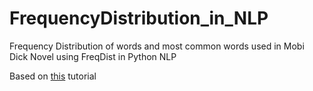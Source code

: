 # FrequencyDistribution_in_NLP
Frequency Distribution of words and most common words used in Mobi Dick Novel using FreqDist in Python NLP

Based on [this](https://www.youtube.com/watch?v=4WL7fyZPfys&list=PLTgRMOcmRb3MhAs9R8I41ZIJKr0v-Fu3U) tutorial
